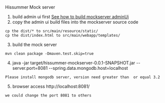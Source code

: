 Hissummer Mock server 


1. build admin ui first  <a href="https://github.com/hissummer-mockserver/mockserverAdminUI" target="_blank">See how to build mockserver adminUi</a>
2. copy the admin ui build files into the mockserver source code
```
cp the dist/* to src/main/resource/static/
cp the dist/index.html to src/main/webapp/templates/
```
3. build the mock server
```
mvn clean package -Dmaven.test.skip=true
```
4.  java -jar target/hissummer-mockserver-0.0.1-SNAPSHOT.jar  --server.port=8081 --spring.data.mongodb.host=localhost

```
Please install mongodb server, version need greater than  or equal 3.2 
```

5. browser access http://localhost:8081/

```
we could change the port 8081 to others
```
